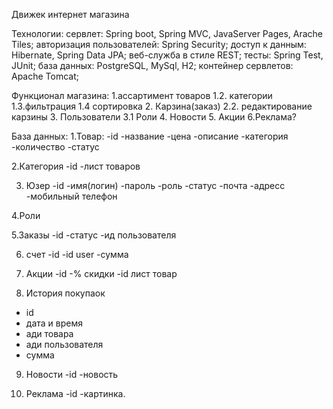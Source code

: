 Движек интернет магазина

Технологии:
сервлет: Spring boot, Spring MVC, JavaServer Pages, Arache Tiles;
авторизация пользователей: Spring Security;
доступ к данным: Hibernate, Spring Data JPA;
веб-служба в стиле REST;
тесты: Spring Test, JUnit;
база данных: PostgreSQL, MySql, H2;
контейнер сервлетов: Apache Tomcat;


Функционал магазина:
1.ассартимент товаров
1.2. категории
1.3.фильтрация
1.4 сортировка
2. Карзина(заказ)
2.2. редактирование карзины
3. Пользователи
3.1 Роли
4. Новости
5. Акции
6.Реклама?



База данных:
1.Товар:
-id
-название
-цена
-описание
-категория 
-количество
-статус

2.Категория
-id
-лист товаров

3. Юзер
-id
-имя(логин)
-пароль
-роль
-статус 
-почта
-адресс
-мобильный телефон

4.Роли

5.Заказы
-id
-статус
-ид пользователя

6. счет
-id
-id user
-сумма

7. Акции
-id
-% скидки
-id лист товар

8. История покупаок
- id
- дата и время
- ади товара
- ади пользователя
- сумма
9. Новости
-id
-новость

10. Реклама
-id
-картинка.

